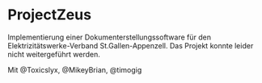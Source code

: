 # ProjectZeus

Implementierung einer Dokumenterstellungssoftware für den Elektrizitätswerke-Verband St.Gallen-Appenzell. 
Das Projekt konnte leider nicht weitergeführt werden.

Mit @Toxicslyx, @MikeyBrian, @timogig
